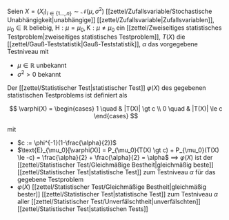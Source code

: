 Seien $X = (X_i)_{i \in \{ 1 \dots, n \}} \sim \mathcal{N}(\mu, \sigma^2)$ [[zettel/Zufallsvariable/Stochastische Unabhängigkeit|unabhängige]] [[zettel/Zufallsvariable|Zufallsvariablen]], $\mu_0 \in \mathbb{R}$ beliebig, $\text{H} : \mu = \mu_0, \text{K} : \mu \ne \mu_0$ ein [[zettel/Zweiseitiges statistisches Testproblem|zweiseitiges statistisches Testproblem]], $T(X)$ die [[zettel/Gauß-Teststatistik|Gauß-Teststatistik]], $\alpha$ das vorgegebene Testniveau mit
- $\mu \in \mathbb{R}$ unbekannt
- $\sigma^2 \gt 0$ bekannt

Der [[zettel/Statistischer Test|statistischer Test]] $\varphi(X)$ des gegebenen statistischen Testproblems ist definiert als

$$
	\varphi(X) = \begin{cases}
		1 \quad & |T(X)| \gt c \\
		0 \quad & |T(X)| \le c
	\end{cases}
$$

mit
- $c := \phi^{-1}(1-\frac{\alpha}{2})$
- $\text{E}_{\mu_0}[\varphi(X)] = P_{\mu_0}(T(X) \gt c) + P_{\mu_0}(T(X) \le -c) = \frac{\alpha}{2} + \frac{\alpha}{2} = \alpha$ $\implies$ $\varphi(X)$ ist der [[zettel/Statistischer Test/Gleichmäßige Bestheit|gleichmäßig beste]] [[zettel/Statistischer Test|statistische Test]] zum Testniveau $\alpha$ für das gegebene Testproblem
- $\varphi(X)$ [[zettel/Statistischer Test/Gleichmäßige Bestheit|gleichmäßig bester]] [[zettel/Statistischer Test|statistische Test]] zum Testniveau $\alpha$ aller [[zettel/Statistischer Test/Unverfälschtheit|unverfälschten]] [[zettel/Statistischer Test|statistischen Tests]]